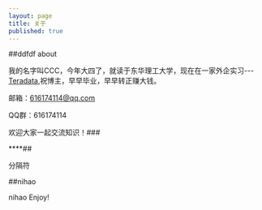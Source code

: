 ```yaml
---
layout: page
title: 关于
published: true
---
```


##ddfdf
about

我的名字叫CCC，今年大四了，就读于东华理工大学，现在在一家外企实习---[Teradata](https://baike.baidu.com/item/Teradata/1792590?fr=aladdin),祝博主，早早毕业，早早转正赚大钱。

邮箱：616174114@qq.com 

QQ群：616174114

欢迎大家一起交流知识！###

****##

分隔符

##nihao

nihao
Enjoy!

